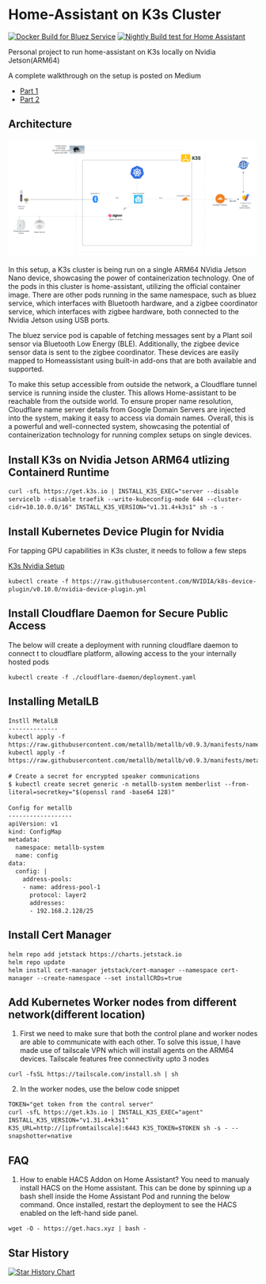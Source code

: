 # Home-Assistant on K3s Cluster
[![Docker Build for Bluez Service](https://github.com/mysticrenji/home-assistant-on-kubernetes/actions/workflows/main.yaml/badge.svg?branch=main)](https://github.com/mysticrenji/home-assistant-on-kubernetes/actions/workflows/main.yaml)
[![Nightly Build test for Home Assistant](https://github.com/mysticrenji/home-assistant-on-kubernetes/actions/workflows/tests.yaml/badge.svg?branch=main)](https://github.com/mysticrenji/home-assistant-on-kubernetes/actions/workflows/tests.yaml)

Personal project to run home-assistant on K3s locally on Nvidia Jetson(ARM64)

A complete walkthrough on the setup is posted on Medium
-  [Part 1](https://renjithvr11.medium.com/running-your-home-assistant-on-kubernetes-part-i-e66fd24ab8f1)
-  [Part 2](https://renjithvr11.medium.com/running-your-home-assistant-on-kubernetes-part-ii-60eb46a73c61)

## Architecture
![Architecture](./images/Home%20Automation.png)


In this setup, a K3s cluster is being run on a single ARM64 NVidia Jetson Nano device, showcasing the power of containerization technology. One of the pods in this cluster is home-assistant, utilizing the official container image. There are other pods running in the same namespace, such as bluez service, which interfaces with Bluetooth hardware, and a zigbee coordinator service, which interfaces with zigbee hardware, both connected to the Nvidia Jetson using USB ports.

The bluez service pod is capable of fetching messages sent by a Plant soil sensor via Bluetooth Low Energy (BLE). Additionally, the zigbee device sensor data is sent to the zigbee coordinator. These devices are easily mapped to Homeassistant using built-in add-ons that are both available and supported.

To make this setup accessible from outside the network, a Cloudflare tunnel service is running inside the cluster. This allows Home-assistant to be reachable from the outside world. To ensure proper name resolution, Cloudflare name server details from Google Domain Servers are injected into the system, making it easy to access via domain names. Overall, this is a powerful and well-connected system, showcasing the potential of containerization technology for running complex setups on single devices.

## Install K3s on Nvidia Jetson ARM64 utlizing Containerd Runtime
```
curl -sfL https://get.k3s.io | INSTALL_K3S_EXEC="server --disable servicelb --disable traefik --write-kubeconfig-mode 644 --cluster-cidr=10.10.0.0/16" INSTALL_K3S_VERSION="v1.31.4+k3s1" sh -s -
```

## Install Kubernetes Device Plugin for Nvidia

For tapping GPU capabilities in K3s cluster, it needs to follow a few steps

[K3s Nvidia Setup](https://docs.k3s.io/advanced#nvidia-container-runtime-support)

```
kubectl create -f https://raw.githubusercontent.com/NVIDIA/k8s-device-plugin/v0.10.0/nvidia-device-plugin.yml
```

## Install Cloudflare Daemon for Secure Public Access

The below will create a deployment with running cloudflare daemon to connect t to cloudflare platform, allowing access to the your internally hosted pods

```
kubectl create -f ./cloudflare-daemon/deployment.yaml
```

## Installing MetalLB 
```
Instll MetalLB
--------------
kubectl apply -f https://raw.githubusercontent.com/metallb/metallb/v0.9.3/manifests/namespace.yaml
kubectl apply -f https://raw.githubusercontent.com/metallb/metallb/v0.9.3/manifests/metallb.yaml

# Create a secret for encrypted speaker communications
$ kubectl create secret generic -n metallb-system memberlist --from-literal=secretkey="$(openssl rand -base64 128)"

Config for metallb
------------------
apiVersion: v1
kind: ConfigMap
metadata:
  namespace: metallb-system
  name: config
data:
  config: |
    address-pools:
    - name: address-pool-1
      protocol: layer2
      addresses:
      - 192.168.2.128/25

```

## Install Cert Manager 
```
helm repo add jetstack https://charts.jetstack.io
helm repo update
helm install cert-manager jetstack/cert-manager --namespace cert-manager --create-namespace --set installCRDs=true
```
## Add Kubernetes Worker nodes from different network(different location)

1. First we need to make sure that both the control plane and worker nodes are able to communicate with each other. To solve this issue, I have made use of tailscale VPN which will install agents on the ARM64 devices. Tailscale features free connectivity upto 3 nodes
```
curl -fsSL https://tailscale.com/install.sh | sh
```
2. In the worker nodes, use the below code snippet
```
TOKEN="get token from the control server"
curl -sfL https://get.k3s.io | INSTALL_K3S_EXEC="agent" INSTALL_K3S_VERSION="v1.31.4+k3s1" K3S_URL=http://[ipfromtailscale]:6443 K3S_TOKEN=$TOKEN sh -s - --snapshotter=native
```

## FAQ
1. How to enable HACS Addon on Home Assistant?
You need to manualy install HACS on the Home assistant. This can be done by spinning up a bash shell inside the Home Assistant Pod and running the below command. Once installed, restart the deployment to see the HACS enabled on the left-hand side panel.
```
wget -O - https://get.hacs.xyz | bash -
```
   
## Star History

[![Star History Chart](https://api.star-history.com/svg?repos=mysticrenji/home-assistant-on-kubernetes&type=Date)](https://star-history.com/#mysticrenji/home-assistant-on-kubernetes&Date)
